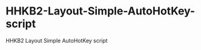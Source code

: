 HHKB2-Layout-Simple-AutoHotKey-script
=====================================

HHKB2 Layout Simple AutoHotKey script
